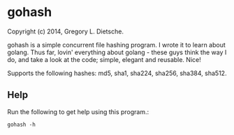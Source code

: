 gohash
======
Copyright (c) 2014, Gregory L. Dietsche.

gohash is a simple concurrent file hashing program.
I wrote it to learn about golang. Thus far, lovin' everything about golang - these guys think the way I do, and take a look at the code; simple, elegant and reusable. Nice!

Supports the following hashes: md5, sha1, sha224, sha256, sha384, sha512.

Help
-----
Run the following to get help using this program.:

    gohash -h
